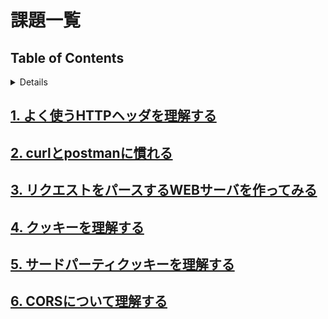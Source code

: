# 課題一覧

## Table of Contents

<!-- START doctoc generated TOC please keep comment here to allow auto update -->
<!-- DON'T EDIT THIS SECTION, INSTEAD RE-RUN doctoc TO UPDATE -->
<details>
<summary>Details</summary>

- [1. よく使うHTTPヘッダを理解する](#1-%E3%82%88%E3%81%8F%E4%BD%BF%E3%81%86http%E3%83%98%E3%83%83%E3%83%80%E3%82%92%E7%90%86%E8%A7%A3%E3%81%99%E3%82%8B)
- [2. curlとpostmanに慣れる](#2-curl%E3%81%A8postman%E3%81%AB%E6%85%A3%E3%82%8C%E3%82%8B)
- [3. リクエストをパースするWEBサーバを作ってみる](#3-%E3%83%AA%E3%82%AF%E3%82%A8%E3%82%B9%E3%83%88%E3%82%92%E3%83%91%E3%83%BC%E3%82%B9%E3%81%99%E3%82%8Bweb%E3%82%B5%E3%83%BC%E3%83%90%E3%82%92%E4%BD%9C%E3%81%A3%E3%81%A6%E3%81%BF%E3%82%8B)
- [4. クッキーを理解する](#4-%E3%82%AF%E3%83%83%E3%82%AD%E3%83%BC%E3%82%92%E7%90%86%E8%A7%A3%E3%81%99%E3%82%8B)
- [5. サードパーティクッキーを理解する](#5-%E3%82%B5%E3%83%BC%E3%83%89%E3%83%91%E3%83%BC%E3%83%86%E3%82%A3%E3%82%AF%E3%83%83%E3%82%AD%E3%83%BC%E3%82%92%E7%90%86%E8%A7%A3%E3%81%99%E3%82%8B)
- [6. CORSについて理解する](#6-cors%E3%81%AB%E3%81%A4%E3%81%84%E3%81%A6%E7%90%86%E8%A7%A3%E3%81%99%E3%82%8B)

</details>
<!-- END doctoc generated TOC please keep comment here to allow auto update -->

## [1. よく使うHTTPヘッダを理解する](http_header)

## [2. curlとpostmanに慣れる](curl_and_postman)

## [3. リクエストをパースするWEBサーバを作ってみる](make_web_server)

## [4. クッキーを理解する](understand_cookie)

## [5. サードパーティクッキーを理解する](understand_third_party_cookie)

## [6. CORSについて理解する](understand_cors)